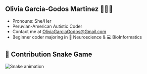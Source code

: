 ## Olivia Garcia-Godos Martinez 👩🏽‍💻

- Pronouns: She/Her
- Peruvian-American Autistic Coder
- Contact me at [OliviaGarciaGodos@Gmail.com](mailto:OliviaGarciaGodos@Gmail.Com)
- Beginner coder majoring in 🧠 Neuroscience & 💻 BioInformatics

## 🐍 Contribution Snake Game
![Snake animation](https://github.com/OliviaGG/OliviaGG/blob/output/github-contribution-grid-snake-dark.svg#gh-dark-mode-only)

<!--![GitHub Snake Dark](https://github.com/YOUR_USERNAME/YOUR_REPO_NAME/blob/output/github-contribution-grid-snake-dark.svg#gh-dark-mode-only)-->

<!--
**OliviaGG/OliviaGG** is a ✨ _special_ ✨ repository because its `README.md` (this file) appears on your GitHub profile.

Here are some ideas to get you started:

- 🔭 I’m currently working on ...
- 🌱 I’m currently learning ...
- 👯 I’m looking to collaborate on ...
- 🤔 I’m looking for help with ...
- 💬 Ask me about ...
- 📫 How to reach me: ...
- 😄 Pronouns: ...
- ⚡ Fun fact: ...
-->
